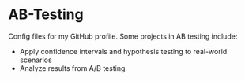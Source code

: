 # AB-Testing
Config files for my GitHub profile.
Some projects in AB testing include:
- Apply confidence intervals and hypothesis testing to real-world scenarios
- Analyze results from A/B testing
